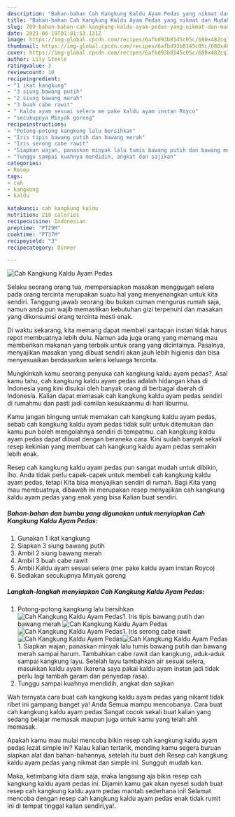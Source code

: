```yaml
---
description: "Bahan-bahan Cah Kangkung Kaldu Ayam Pedas yang nikmat dan Mudah Dibuat"
title: "Bahan-bahan Cah Kangkung Kaldu Ayam Pedas yang nikmat dan Mudah Dibuat"
slug: 709-bahan-bahan-cah-kangkung-kaldu-ayam-pedas-yang-nikmat-dan-mudah-dibuat
date: 2021-06-19T01:01:53.131Z
image: https://img-global.cpcdn.com/recipes/6afbd93b8145c05c/680x482cq70/cah-kangkung-kaldu-ayam-pedas-foto-resep-utama.jpg
thumbnail: https://img-global.cpcdn.com/recipes/6afbd93b8145c05c/680x482cq70/cah-kangkung-kaldu-ayam-pedas-foto-resep-utama.jpg
cover: https://img-global.cpcdn.com/recipes/6afbd93b8145c05c/680x482cq70/cah-kangkung-kaldu-ayam-pedas-foto-resep-utama.jpg
author: Lily Steele
ratingvalue: 3
reviewcount: 10
recipeingredient:
- "1 ikat kangkung"
- "3 siung bawang putih"
- "2 siung bawang merah"
- "3 buah cabe rawit"
- " Kaldu ayam sesuai selera me pake kaldu ayam instan Royco"
- "secukupnya Minyak goreng"
recipeinstructions:
- "Potong-potong kangkung lalu bersihkan"
- "Iris tipis bawang putih dan bawang merah"
- "Iris serong cabe rawit"
- "Siapkan wajan, panaskan minyak lalu tumis bawang putih dan bawang merah sampai harum. Tambahkan cabe rawit dan kangkung, aduk-aduk sampai kangkung layu. Setelah layu tambahkan air sesuai selera, masukkan kaldu ayam (karena saya pakai kaldu ayam instan jadi tidak perlu lagi tambah garam dan penyedap rasa)."
- "Tunggu sampai kuahnya mendidih, angkat dan sajikan"
categories:
- Resep
tags:
- cah
- kangkung
- kaldu

katakunci: cah kangkung kaldu 
nutrition: 218 calories
recipecuisine: Indonesian
preptime: "PT29M"
cooktime: "PT37M"
recipeyield: "3"
recipecategory: Dinner

---
```



![Cah Kangkung Kaldu Ayam Pedas](https://img-global.cpcdn.com/recipes/6afbd93b8145c05c/680x482cq70/cah-kangkung-kaldu-ayam-pedas-foto-resep-utama.jpg)

Selaku seorang orang tua, mempersiapkan masakan menggugah selera pada orang tercinta merupakan suatu hal yang menyenangkan untuk kita sendiri. Tanggung jawab seorang ibu bukan cuman mengurus rumah saja, namun anda pun wajib memastikan kebutuhan gizi terpenuhi dan masakan yang dikonsumsi orang tercinta mesti enak.

Di waktu  sekarang, kita memang dapat membeli santapan instan tidak harus repot membuatnya lebih dulu. Namun ada juga orang yang memang mau memberikan makanan yang terbaik untuk orang yang dicintainya. Pasalnya, menyajikan masakan yang dibuat sendiri akan jauh lebih higienis dan bisa menyesuaikan berdasarkan selera keluarga tercinta. 



Mungkinkah kamu seorang penyuka cah kangkung kaldu ayam pedas?. Asal kamu tahu, cah kangkung kaldu ayam pedas adalah hidangan khas di Indonesia yang kini disukai oleh banyak orang di berbagai daerah di Indonesia. Kalian dapat memasak cah kangkung kaldu ayam pedas sendiri di rumahmu dan pasti jadi camilan kesukaanmu di hari liburmu.

Kamu jangan bingung untuk memakan cah kangkung kaldu ayam pedas, sebab cah kangkung kaldu ayam pedas tidak sulit untuk ditemukan dan kamu pun boleh mengolahnya sendiri di tempatmu. cah kangkung kaldu ayam pedas dapat dibuat dengan beraneka cara. Kini sudah banyak sekali resep kekinian yang membuat cah kangkung kaldu ayam pedas semakin lebih enak.

Resep cah kangkung kaldu ayam pedas pun sangat mudah untuk dibikin, lho. Anda tidak perlu capek-capek untuk membeli cah kangkung kaldu ayam pedas, tetapi Kita bisa menyajikan sendiri di rumah. Bagi Kita yang mau membuatnya, dibawah ini merupakan resep menyajikan cah kangkung kaldu ayam pedas yang enak yang bisa Kalian buat sendiri.

<!--inarticleads1-->

##### Bahan-bahan dan bumbu yang digunakan untuk menyiapkan Cah Kangkung Kaldu Ayam Pedas:

1. Gunakan 1 ikat kangkung
1. Siapkan 3 siung bawang putih
1. Ambil 2 siung bawang merah
1. Ambil 3 buah cabe rawit
1. Ambil  Kaldu ayam sesuai selera (me: pake kaldu ayam instan Royco)
1. Sediakan secukupnya Minyak goreng




<!--inarticleads2-->

##### Langkah-langkah menyiapkan Cah Kangkung Kaldu Ayam Pedas:

1. Potong-potong kangkung lalu bersihkan
<img src="https://img-global.cpcdn.com/steps/f71ba6c2fd83a6a0/160x128cq70/cah-kangkung-kaldu-ayam-pedas-langkah-memasak-1-foto.jpg" alt="Cah Kangkung Kaldu Ayam Pedas">1. Iris tipis bawang putih dan bawang merah
<img src="https://img-global.cpcdn.com/steps/08dceff75024914d/160x128cq70/cah-kangkung-kaldu-ayam-pedas-langkah-memasak-2-foto.jpg" alt="Cah Kangkung Kaldu Ayam Pedas"><img src="https://img-global.cpcdn.com/steps/073b031d9bb2e803/160x128cq70/cah-kangkung-kaldu-ayam-pedas-langkah-memasak-2-foto.jpg" alt="Cah Kangkung Kaldu Ayam Pedas">1. Iris serong cabe rawit
<img src="https://img-global.cpcdn.com/steps/ef8a316683830398/160x128cq70/cah-kangkung-kaldu-ayam-pedas-langkah-memasak-3-foto.jpg" alt="Cah Kangkung Kaldu Ayam Pedas"><img src="https://img-global.cpcdn.com/steps/a7e8442945b26345/160x128cq70/cah-kangkung-kaldu-ayam-pedas-langkah-memasak-3-foto.jpg" alt="Cah Kangkung Kaldu Ayam Pedas">1. Siapkan wajan, panaskan minyak lalu tumis bawang putih dan bawang merah sampai harum. Tambahkan cabe rawit dan kangkung, aduk-aduk sampai kangkung layu. Setelah layu tambahkan air sesuai selera, masukkan kaldu ayam (karena saya pakai kaldu ayam instan jadi tidak perlu lagi tambah garam dan penyedap rasa).
1. Tunggu sampai kuahnya mendidih, angkat dan sajikan




Wah ternyata cara buat cah kangkung kaldu ayam pedas yang nikamt tidak ribet ini gampang banget ya! Anda Semua mampu mencobanya. Cara buat cah kangkung kaldu ayam pedas Sangat cocok sekali buat kalian yang sedang belajar memasak maupun juga untuk kamu yang telah ahli memasak.

Apakah kamu mau mulai mencoba bikin resep cah kangkung kaldu ayam pedas lezat simple ini? Kalau kalian tertarik, mending kamu segera buruan siapkan alat dan bahan-bahannya, setelah itu buat deh Resep cah kangkung kaldu ayam pedas yang nikmat dan simple ini. Sungguh mudah kan. 

Maka, ketimbang kita diam saja, maka langsung aja bikin resep cah kangkung kaldu ayam pedas ini. Dijamin kamu gak akan nyesel sudah buat resep cah kangkung kaldu ayam pedas mantab sederhana ini! Selamat mencoba dengan resep cah kangkung kaldu ayam pedas enak tidak rumit ini di tempat tinggal kalian sendiri,ya!.

